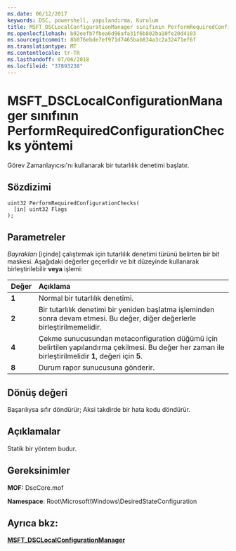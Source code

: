 ```yaml
---
ms.date: 06/12/2017
keywords: DSC, powershell, yapılandırma, Kurulum
title: MSFT_DSCLocalConfigurationManager sınıfının PerformRequiredConfigurationChecks yöntemi
ms.openlocfilehash: b92eefb7fbea6d96afa31f6b802ba10fe20d4103
ms.sourcegitcommit: 8b076ebde7ef971d7465bab834a3c2a32471ef6f
ms.translationtype: MT
ms.contentlocale: tr-TR
ms.lasthandoff: 07/06/2018
ms.locfileid: "37893238"
---
```

# <a name="performrequiredconfigurationchecks-method-of-the-msftdsclocalconfigurationmanager-class"></a>MSFT_DSCLocalConfigurationManager sınıfının PerformRequiredConfigurationChecks yöntemi

Görev Zamanlayıcısı'nı kullanarak bir tutarlılık denetimi başlatır.

## <a name="syntax"></a>Sözdizimi

```mof
uint32 PerformRequiredConfigurationChecks(
  [in] uint32 Flags
);
```

## <a name="parameters"></a>Parametreler

*Bayrakları* \[içinde\] çalıştırmak için tutarlılık denetimi türünü belirten bir bit maskesi. Aşağıdaki değerler geçerlidir ve bit düzeyinde kullanarak birleştirilebilir **veya** işlemi:

|Değer |Açıklama |
|:--- |:---|
|**1** | Normal bir tutarlılık denetimi. |
|**2** | Bir tutarlılık denetimi bir yeniden başlatma işleminden sonra devam etmesi. Bu değer, diğer değerlerle birleştirilmemelidir. |
|**4** | Çekme sunucusundan metaconfiguration düğümü için belirtilen yapılandırma çekilmesi. Bu değer her zaman ile birleştirilmelidir **1**, değeri için **5**. |
|**8** | Durum rapor sunucusuna gönderir. |

## <a name="return-value"></a>Dönüş değeri

Başarılıysa sıfır döndürür; Aksi takdirde bir hata kodu döndürür.

## <a name="remarks"></a>Açıklamalar

Statik bir yöntem budur.

## <a name="requirements"></a>Gereksinimler

**MOF:** DscCore.mof

**Namespace**: Root\Microsoft\Windows\DesiredStateConfiguration

## <a name="see-also"></a>Ayrıca bkz:

[**MSFT_DSCLocalConfigurationManager**](msft-dsclocalconfigurationmanager.md)